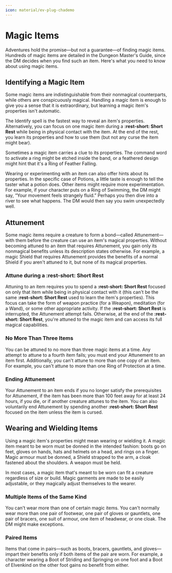 ```yaml
---
icon: material/ev-plug-chademo
---
```


# Magic Items

Adventures hold the promise—but not a guarantee—of finding magic items. Hundreds of magic items are detailed in the Dungeon Master's Guide, since the DM decides when you find such an item. Here's what you need to know about using magic items.

## Identifying a Magic Item

Some magic items are indistinguishable from their nonmagical counterparts, while others are conspicuously magical. Handling a magic item is enough to give you a sense that it is extraordinary, but learning a magic item's properties isn't automatic.

The Identify spell is the fastest way to reveal an item's properties. Alternatively, you can focus on one magic item during a **:rest-short: Short Rest** while being in physical contact with the item. At the end of the rest, you learn its properties and how to use them (but not any curse the item might bear).

Sometimes a magic item carries a clue to its properties. The command word to activate a ring might be etched inside the band, or a feathered design might hint that it's a Ring of Feather Falling.

Wearing or experimenting with an item can also offer hints about its properties. In the specific case of Potions, a little taste is enough to tell the taster what a potion does. Other items might require more experimentation. For example, if your character puts on a Ring of Swimming, the DM might say, “Your movement feels strangely fluid.” Perhaps you then dive into a river to see what happens. The DM would then say you swim unexpectedly well.

## Attunement

Some magic items require a creature to form a bond—called Attunement—with them before the creature can use an item's magical properties. Without becoming attuned to an item that requires Attunement, you gain only its nonmagical benefits unless its description states otherwise. For example, a magic Shield that requires Attunement provides the benefits of a normal Shield if you aren't attuned to it, but none of its magical properties.

### Attune during a **:rest-short: Short Rest**

Attuning to an item requires you to spend a **:rest-short: Short Rest** focused on only that item while being in physical contact with it (this can't be the same **:rest-short: Short Rest** used to learn the item's properties). This focus can take the form of weapon practice (for a Weapon), meditation (for a Wand), or some other appropriate activity. If the **:rest-short: Short Rest** is interrupted, the Attunement attempt fails. Otherwise, at the end of the **:rest-short: Short Rest**, you're attuned to the magic item and can access its full magical capabilities.

### No More Than Three Items

You can be attuned to no more than three magic items at a time. Any attempt to attune to a fourth item fails; you must end your Attunement to an item first. Additionally, you can't attune to more than one copy of an item. For example, you can't attune to more than one Ring of Protection at a time.

### Ending Attunement

Your Attunement to an item ends if you no longer satisfy the prerequisites for Attunement, if the item has been more than 100 feet away for at least 24 hours, if you die, or if another creature attunes to the item. You can also voluntarily end Attunement by spending another **:rest-short: Short Rest** focused on the item unless the item is cursed.

## Wearing and Wielding Items

Using a magic item's properties might mean wearing or wielding it. A magic item meant to be worn must be donned in the intended fashion: boots go on feet, gloves on hands, hats and helmets on a head, and rings on a finger. Magic armour must be donned, a Shield strapped to the arm, a cloak fastened about the shoulders. A weapon must be held.

In most cases, a magic item that's meant to be worn can fit a creature regardless of size or build. Magic garments are made to be easily adjustable, or they magically adjust themselves to the wearer.

### Multiple Items of the Same Kind

You can't wear more than one of certain magic items. You can't normally wear more than one pair of footwear, one pair of gloves or gauntlets, one pair of bracers, one suit of armour, one item of headwear, or one cloak. The DM might make exceptions.

### Paired Items

Items that come in pairs—such as boots, bracers, gauntlets, and gloves—impart their benefits only if both items of the pair are worn. For example, a character wearing a Boot of Striding and Springing on one foot and a Boot of Elvenkind on the other foot gains no benefit from either.